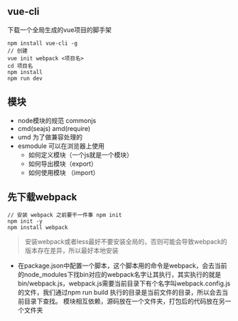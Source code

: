 ## vue-cli

下载一个全局生成的vue项目的脚手架

```
npm install vue-cli -g
// 创建
vue init webpack <项目名>
cd 项目名
npm install
npm run dev
```

## 模块

- node模块的规范 commonjs
- cmd(seajs)       amd(require)
- umd 为了做兼容处理的
- esmodule 可以在浏览器上使用
  - 如何定义模块（一个js就是一个模块）
  - 如何导出模块（export）
  - 如何使用模块 （import）

## 先下载webpack
```
// 安装 webpack 之前要干一件事 npm init
npm init -y
npm install webpack
```
> 安装webpack或者less最好不要安装全局的，否则可能会导致webpack的版本存在差异，所以最好本地安装

- 在package.json中配置一个脚本，这个脚本用的命令是webpack，会去当前的node_modules下找bin对应的webpack名字让其执行，其实执行的就是bin/webpack.js，webpack.js需要当前目录下有个名字叫webpack.config.js的文件，我们通过npm run build 执行的目录是当前文件的目录，所以会去当前目录下查找。
模块相互依赖，源码放在一个文件夹，打包后的代码放在另一个文件夹